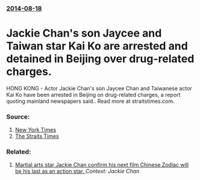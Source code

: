 ### [2014-08-18](/news/2014/08/18/index.md)

# Jackie Chan's son Jaycee and Taiwan star Kai Ko are arrested and detained in Beijing over drug-related charges. 

HONG KONG - Actor Jackie Chan&#039;s son Jaycee Chan and Taiwanese actor Kai Ko have been arrested in Beijing on drug-related charges, a report quoting mainland newspapers said.. Read more at straitstimes.com.


### Source:

1. [New York Times](http://sinosphere.blogs.nytimes.com/2014/08/18/son-of-jackie-chan-arrested-on-drug-related-charges-chinese-media-report/?_php=true&_type=blogs&_r=0)
2. [The Straits Times](http://www.straitstimes.com/lifestyle/movies/story/jackie-chans-son-jaycee-and-taiwan-star-kai-ko-arrested-beijing-over-drugs-re)

### Related:

1. [Martial arts star Jackie Chan confirm his next film Chinese Zodiac will be his last as an action star. ](/news/2012/11/18/martial-arts-star-jackie-chan-confirm-his-next-film-chinese-zodiac-will-be-his-last-as-an-action-star.md) _Context: Jackie Chan_
